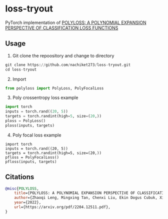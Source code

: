 # loss-tryout
PyTorch implementation of <a href=https://arxiv.org/pdf/2204.12511.pdf>POLYLOSS: A POLYNOMIAL EXPANSION PERSPECTIVE OF CLASSIFICATION LOSS FUNCTIONS</a>

## Usage

1) Git clone the repoository and change to directory
```Python
git clone https://github.com/nachiket273/loss-tryout.git
cd loss-tryout
```

2) Import
```Python
from polyloss import PolyLoss, PolyFocalLoss
```

3) Poly crossentropy loss example
```Python
import torch
inputs = torch.rand((20, 5))
targets = torch.randint(high=5, size=(20,))
ploss = PolyLoss()
ploss(inputs, targets)
```

4) Poly focal loss example
```
import torch
inputs = torch.rand((20, 5))
targets = torch.randint(high=5, size=(20,))
pfloss = PolyFocalLoss()
pfloss(inputs, targets)
```

## Citations

```bibtex
@misc{POLYLOSS,
    title={POLYLOSS: A POLYNOMIAL EXPANSION PERSPECTIVE OF CLASSIFICATION LOSS FUNCTIONS},
    author={Zhaoqi Leng, Mingxing Tan, Chenxi Liu, Ekin Dogus Cubuk, Xiaojie Shi, Shuyang Cheng, Dragomir Anguelov},
    year={2022},
    url={https://arxiv.org/pdf/2204.12511.pdf},
}
```

